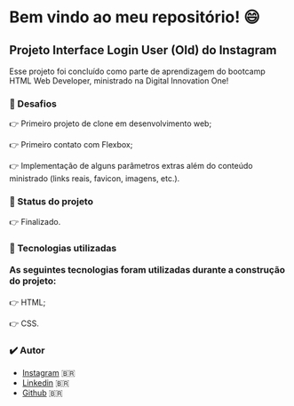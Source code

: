 # Bem vindo ao meu repositório! :smile:



## Projeto Interface Login User (Old) do Instagram

Esse projeto foi concluído como parte de aprendizagem do bootcamp HTML Web Developer, ministrado na Digital Innovation One! 



### :rocket: Desafios

👉  Primeiro projeto de clone em desenvolvimento web;

👉  Primeiro contato com Flexbox;

👉  Implementação de alguns parâmetros extras além do conteúdo ministrado (links reais, favicon, imagens, etc.).



### :rocket: Status do projeto

👉  Finalizado.



### :rocket: Tecnologias utilizadas

#### <font size=3>As seguintes tecnologias foram utilizadas durante a construção do projeto:</font>

👉  HTML;

👉  CSS.



### :heavy_check_mark: Autor

- [Instagram](https://www.instagram.com/muniz.andre25/) :brazil:
- [Linkedin](https://www.linkedin.com/in/andré-muniz-01b976208/) :brazil:
- [Github](https://github.com/andre250899) :brazil:

